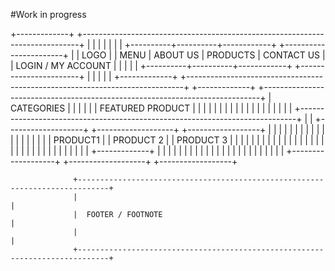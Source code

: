 #Work in progress

+-------------+   +-----------------------------------------------------------------------------+
|             |   |                                                                             |
|             |   |           +----------+----------+------------+   +-----------------------+  |
|    LOGO     |   |   MENU    | ABOUT US | PRODUCTS | CONTACT US |   | LOGIN / MY ACCOUNT    |  |
|             |   |           +----------+----------+------------+   +-----------------------+  |
|             |   |                                                                             |
+-------------+   +-----------------------------------------------------------------------------+
+-------------+   +-----------------------------------------------------------------------------+
| CATEGORIES  |   |                                                                             |
|             |   |       FEATURED PRODUCT                                                      |
|             |   |                                                                             |
|             |   |                                                                             |
|             |   |                                                                             |
|             |   |                                                                             |
|             |   +-----------------------------------------------------------------------------+
|             |   +-------------------+        +-------------------+         +------------------+
|             |   |                   |        |                   |         |                  |
|             |   |                   |        |                   |         |                  |
|             |   |   PRODUCT1        |        |   PRODUCT 2       |         |    PRODUCT 3     |
|             |   |                   |        |                   |         |                  |
|             |   |                   |        |                   |         |                  |
|             |   |                   |        |                   |         |                  |
|             |   |                   |        |                   |         |                  |
+-------------+   |                   |        |                   |         |                  |
                  |                   |        |                   |         |                  |
                  |                   |        |                   |         |                  |
                  |                   |        |                   |         |                  |
                  +-------------------+        +-------------------+         +------------------+

                  +-----------------------------------------------------------------------------+
                  |                                                                             |
                  |  FOOTER / FOOTNOTE                                                          |
                  |                                                                             |
                  +-----------------------------------------------------------------------------+

